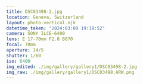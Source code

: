```yaml
---
title: DSC03498-2.jpg
location: Geneva, Switzerland
layout: photo-vertical.njk
datetime_taken: "2024:03:09 19:19:52"
camera: SONY ILCE-6400
lens: E 17-70mm F2.8 B070
focal: 70mm
aperture: 14/5
shutter: 1/60
iso: 6400
img_edited: ./img/gallery/gallery1/DSC03498-2.jpg
img_raw: ./img/gallery/gallery1/DSC03498.ARW.png
---
```


